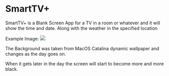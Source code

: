 # SmartTV+

SmartTV+ is a Blank Screen App for a TV in a room or whatever and it will show the time and date. Along with the weather in the specified location

Example Image:
<img src="https://user-images.githubusercontent.com/14058546/118013330-00485d80-b320-11eb-8ce7-e9c4c9a99211.png">

The Background was taken from MacOS Catalina dynamic wallpaper and changes as the day goes on.


When it gets later in the day the screen will start to become more and more black.
